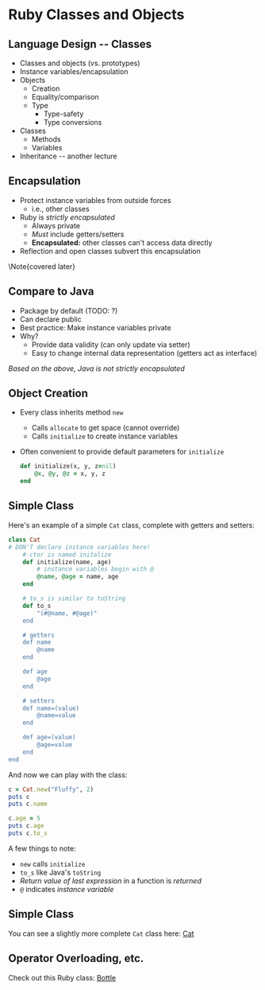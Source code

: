 Ruby Classes and Objects
========================

Language Design -- Classes
--------------------------

-   Classes and objects (vs. prototypes)
-   Instance variables/encapsulation
-   Objects
    -   Creation
    -   Equality/comparison
    -   Type
        -   Type-safety
        -   Type conversions
-   Classes
    -   Methods
    -   Variables
-   Inheritance -- another lecture

Encapsulation
-------------

-   Protect instance variables from outside forces
    -   i.e., other classes
-   Ruby is *strictly encapsulated*
    -   Always private
    -   *Must* include getters/setters
    -   **Encapsulated:** other classes can't access data directly
-   Reflection and open classes subvert this encapsulation

\Note{covered later}

Compare to Java
---------------

-   Package by default (TODO: ?)
-   Can declare public
-   Best practice: Make instance variables private
-   Why?
    -   Provide data validity (can only update via setter)
    -   Easy to change internal data representation (getters act as interface)

*Based on the above, Java is not strictly encapsulated*

Object Creation
---------------

-   Every class inherits method `new`
    -   Calls `allocate` to get space (cannot override)
    -   Calls `initialize` to create instance variables
-   Often convenient to provide default parameters for `initialize`

    ```ruby
    def initialize(x, y, z=nil)
        @x, @y, @z = x, y, z
    end
    ```

Simple Class
------------

Here's an example of a simple `Cat` class, complete with getters and setters:

```ruby
class Cat
# DON'T declare instance variables here!
    # ctor is named initalize
    def initialize(name, age)
        # instance variables begin with @
        @name, @age = name, age
    end

    # to_s is similar to toString
    def to_s
        "(#@name, #@age)"
    end

    # getters
    def name
        @name
    end

    def age
        @age
    end

    # setters
    def name=(value)
        @name=value
    end

    def age=(value)
        @age=value
    end
end
```

And now we can play with the class:

```ruby
c = Cat.new("Fluffy", 2)
puts c
puts c.name

c.age = 5
puts c.age
puts c.to_s
```

A few things to note:

-   `new` calls `initialize`
-   `to_s` like Java's `toString`
-   *Return value of last expression* in a function is *returned*
-   `@` indicates *instance variable*

Simple Class
------------

You can see a slightly more complete `Cat` class here:
[Cat](src/classes-1.rb)


Operator Overloading, etc.
--------------------------

Check out this Ruby class: [Bottle](src/classes-2.rb)

